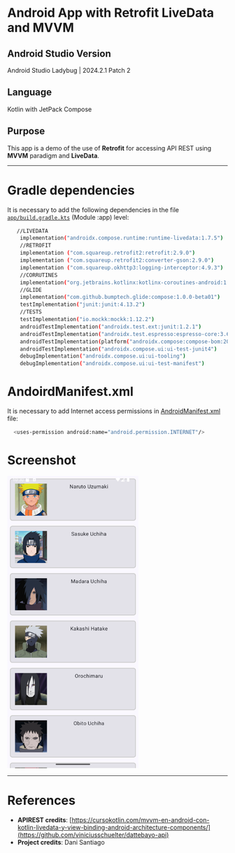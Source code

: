 # Android App with Retrofit LiveData and MVVM
## Android Studio Version
Android Studio Ladybug | 2024.2.1 Patch 2

## Language
Kotlin with JetPack Compose

## Purpose
This app is a demo of the use of **Retrofit** for accessing API REST using **MVVM** paradigm and **LiveData**.

---

# Gradle dependencies
It is necessary to add the following dependencies in the file [`app/build.gradle.kts`](app/build.gradle.kts) (Module :app) level:

``` bash
   //LIVEDATA
    implementation("androidx.compose.runtime:runtime-livedata:1.7.5")
    //RETROFIT
    implementation ("com.squareup.retrofit2:retrofit:2.9.0")
    implementation ("com.squareup.retrofit2:converter-gson:2.9.0")
    implementation ("com.squareup.okhttp3:logging-interceptor:4.9.3")
    //CORRUTINES
    implementation("org.jetbrains.kotlinx:kotlinx-coroutines-android:1.7.3")
    //GLIDE
    implementation("com.github.bumptech.glide:compose:1.0.0-beta01")
    testImplementation("junit:junit:4.13.2")
    //TESTS
    testImplementation("io.mockk:mockk:1.12.2")
    androidTestImplementation("androidx.test.ext:junit:1.2.1")
    androidTestImplementation("androidx.test.espresso:espresso-core:3.6.1")
    androidTestImplementation(platform("androidx.compose:compose-bom:2024.10.01"))
    androidTestImplementation("androidx.compose.ui:ui-test-junit4")
    debugImplementation("androidx.compose.ui:ui-tooling")
    debugImplementation("androidx.compose.ui:ui-test-manifest")
```

# AndoirdManifest.xml
It is necessary to add Internet access permissions in [AndroidManifest.xml](app/src/main/AndroidManifest.xml) file:

``` bash
  <uses-permission android:name="android.permission.INTERNET"/>
```

# Screenshot
<img src="app/src/main/res/drawable/screenshot_20250119_223050.png" alt="App activity" width="300"/>

---
# References
- **APIREST credits**: [https://cursokotlin.com/mvvm-en-android-con-kotlin-livedata-y-view-binding-android-architecture-components/](https://github.com/viniciusschuelter/dattebayo-api)
- **Project credits**: Dani Santiago
